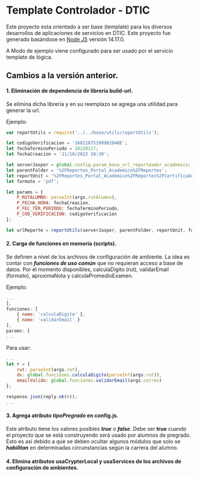 # Template Controlador - DTIC

Este proyecto esta orientado a ser base (template) para los diversos desarrollos de aplicaciones de servicios en DTIC. Este proyecto fue generado basándose en [Node JS](https://nodejs.org/es/) versión 14.17.0.

A Modo de ejemplo viene configurado para ser usado por el servicio template de lógica.

## Cambios a la versión anterior.

#### 1. Eliminación de dependencia de librería build-url.

Se elimina dicha librería y en su reemplazo se agrega una utilidad para generar la url.

Ejemplo:
```js
var reportUtils = require('../../base/utils/reportUtils');

let codigoVerificacion = '16811875190902048E';
let fechaTerminoPeriodo = 20220117;
let fechaCreacion = '11/10/2023 10:30';

let serverJasper = global.config.param_base_url_reporteador_academico;
let parentFolder = '%2FReportes_Portal_Academico%2FReportes';
let reportUnit = '%2FReportes_Portal_Academico%2FReportes%2FCertificadoAlumnoRegular';
let formato = 'pdf';

let params = {
    P_RUTALUMNO: parseInt(args.rutAlumno),
    P_FECHA_HORA: fechaCreacion,
    P_FEC_TER_PERIODO: fechaTerminoPeriodo,
    P_COD_VERIFICACION: codigoVerificacion
};

let urlReporte = reportUtils(serverJasper, parentFolder, reportUnit, formato, params);
```

#### 2. Carga de funciones en memoria (scripts).

Se definen a nivel de los archivos de configuración de ambiente. La idea es contar con _**funciones de uso común**_ que no requieran acceso a base de datos. Por el momento disponibles, calculaDigito (rut), validarEmail (formato), aproximaNota y calculaPromedioExamen.

Ejemplo:
```js
...
],
funciones: [
    { name: 'calculaDigito' },
    { name: 'validarEmail' }
],
params: [
...
```

Para usar:
```js
...
let r = {
    rut: parseInt(args.rut),
    dv: global.funciones.calculaDigito(parseInt(args.rut)),
    emailValido: global.funciones.validarEmail(args.correo)
};

response.json(reply.ok(r));
...
```


#### 3. Agrega atributo _**tipoPregrado**_ en config.js.

Este atributo tiene los valores posibles _**true**_ o _**false**_. Debe ser **true** cuando el proyecto que se está construyendo será usado por alumnos de pregrado. Esto es así debido a que se deben ocultar algunos módulos que solo se _**habilitan**_ en determinadas circunstancias según la carrera del alumno.


#### 4. Elimina atributos usaCrypterLocal y usaServices de los archivos de configuración de ambientes.

